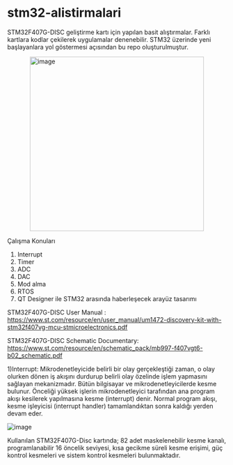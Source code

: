 
# stm32-alistirmalari

STM32F407G-DISC geliştirme kartı için yapılan basit alıştırmalar.
Farklı kartlara kodlar çekilerek uygulamalar denenebilir. STM32 üzerinde yeni başlayanlara yol göstermesi açısından bu repo oluşturulmuştur.

<img src="https://github.com/user-attachments/assets/0d45851e-03c5-47fd-baa7-2f85aeb12203" alt="image" width="400" style="display:block; margin-left:auto; margin-right:auto;">


Çalışma Konuları
1) Interrupt
2) Timer
3) ADC
4) DAC
5) Mod alma
6) RTOS
7) QT Designer ile STM32 arasında haberleşecek arayüz tasarımı


STM32F407G-DISC User Manual : https://www.st.com/resource/en/user_manual/um1472-discovery-kit-with-stm32f407vg-mcu-stmicroelectronics.pdf

STM32F407G-DISC Schematic Documentary: https://www.st.com/resource/en/schematic_pack/mb997-f407vgt6-b02_schematic.pdf

1)Interrupt: Mikrodenetleyicide belirli bir olay gerçekleştiği zaman, o olay olurken dönen iş akışını durdurup belirli olay özelinde işlem yapmasını sağlayan mekanizmadır. Bütün bilgisayar ve mikrodenetleyicilerde kesme bulunur. Önceliği yüksek işlerin mikrodenetleyici tarafından ana program akışı kesilerek yapılmasına kesme (interrupt) denir. Normal program akışı, kesme işleyicisi (interrupt handler) tamamlandıktan sonra kaldığı yerden devam eder.
   
![image](https://github.com/user-attachments/assets/d9d497c9-0247-4d5b-a22f-655ce04255e3)

Kullanılan STM32F407G-Disc kartında; 82 adet maskelenebilir kesme kanalı, programlanabilir 16 öncelik seviyesi, kısa gecikme süreli kesme erişimi, güç kontrol kesmeleri ve sistem kontrol kesmeleri bulunmaktadır.

   
